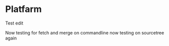 # Platfarm

Test edit

Now testing for fetch and merge on commandline
now testing on sourcetree again

